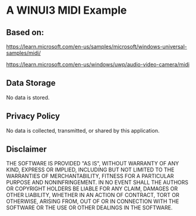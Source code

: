 # A WINUI3 MIDI Example

## Based on:

https://learn.microsoft.com/en-us/samples/microsoft/windows-universal-samples/midi/

https://learn.microsoft.com/en-us/windows/uwp/audio-video-camera/midi


## Data Storage

No data is stored.

## Privacy Policy

No data is collected, transmitted, or shared by this application.

## Disclaimer

THE SOFTWARE IS PROVIDED "AS IS", WITHOUT WARRANTY OF ANY KIND, EXPRESS OR
IMPLIED, INCLUDING BUT NOT LIMITED TO THE WARRANTIES OF MERCHANTABILITY,
FITNESS FOR A PARTICULAR PURPOSE AND NONINFRINGEMENT. IN NO EVENT SHALL THE
AUTHORS OR COPYRIGHT HOLDERS BE LIABLE FOR ANY CLAIM, DAMAGES OR OTHER
LIABILITY, WHETHER IN AN ACTION OF CONTRACT, TORT OR OTHERWISE, ARISING FROM,
OUT OF OR IN CONNECTION WITH THE SOFTWARE OR THE USE OR OTHER DEALINGS IN THE
SOFTWARE.